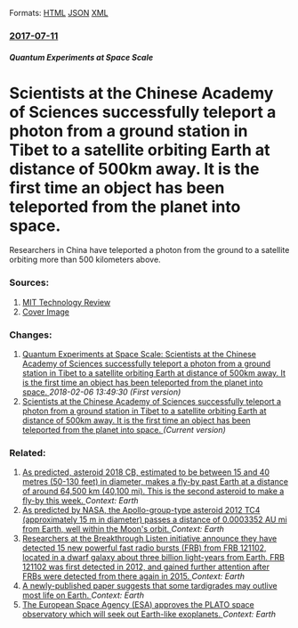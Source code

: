
Formats: [HTML](/news/2017/07/11/scientists-at-the-chinese-academy-of-sciences-successfully-teleport-a-photon-from-a-ground-station-in-tibet-to-a-satellite-orbiting-earth-at.html)  [JSON](/news/2017/07/11/scientists-at-the-chinese-academy-of-sciences-successfully-teleport-a-photon-from-a-ground-station-in-tibet-to-a-satellite-orbiting-earth-at.json)  [XML](/news/2017/07/11/scientists-at-the-chinese-academy-of-sciences-successfully-teleport-a-photon-from-a-ground-station-in-tibet-to-a-satellite-orbiting-earth-at.xml)  

### [2017-07-11](/news/2017/07/11/index.md)

##### Quantum Experiments at Space Scale
# Scientists at the Chinese Academy of Sciences successfully teleport a photon from a ground station in Tibet to a satellite orbiting Earth at distance of 500km away. It is the first time an object has been teleported from the planet into space. 

Researchers in China have teleported a photon from the ground to a satellite orbiting more than 500 kilometers above.


### Sources:

1. [MIT Technology Review](https://www.technologyreview.com/s/608252/first-object-teleported-from-earth-to-orbit/)
1. [Cover Image](https://d267cvn3rvuq91.cloudfront.net/i/images/quantum-orbit.png?cx=0&cy=10&cw=557&ch=313&sw=1200)

### Changes:

1. [Quantum Experiments at Space Scale: Scientists at the Chinese Academy of Sciences successfully teleport a photon from a ground station in Tibet to a satellite orbiting Earth at distance of 500km away. It is the first time an object has been teleported from the planet into space. ](/news/2017/07/11/quantum-experiments-at-space-scale-scientists-at-the-chinese-academy-of-sciences-successfully-teleport-a-photon-from-a-ground-station-in-ti.md) _2018-02-06 13:49:30 (First version)_
1. [Scientists at the Chinese Academy of Sciences successfully teleport a photon from a ground station in Tibet to a satellite orbiting Earth at distance of 500km away. It is the first time an object has been teleported from the planet into space. ](/news/2017/07/11/scientists-at-the-chinese-academy-of-sciences-successfully-teleport-a-photon-from-a-ground-station-in-tibet-to-a-satellite-orbiting-earth-at.md) _(Current version)_

### Related:

1. [As predicted, asteroid 2018 CB, estimated to be between 15 and 40 metres (50-130 feet) in diameter, makes a fly-by past Earth at a distance of around 64,500 km (40,100 mi). This is the second asteroid to make a fly-by this week. ](/news/2018/02/9/as-predicted-asteroid-2018-cb-estimated-to-be-between-15-and-40-metres-50a130-feet-in-diameter-makes-a-fly-by-past-earth-at-a-distanc.md) _Context: Earth_
2. [As predicted by NASA, the Apollo-group-type asteroid 2012 TC4 (approximately 15 m in diameter) passes a distance of 0.0003352 AU mi from Earth, well within the Moon's orbit. ](/news/2017/10/12/as-predicted-by-nasa-the-apollo-group-type-asteroid-2012-tc4-approximately-15-m-in-diameter-passes-a-distance-of-0-0003352-au-mi-from-ear.md) _Context: Earth_
3. [Researchers at the Breakthrough Listen initiative announce they have detected 15 new powerful fast radio bursts (FRB) from FRB 121102, located in a dwarf galaxy about three billion light-years from Earth. FRB 121102 was first detected in 2012, and gained further attention after FRBs were detected from there again in 2015. ](/news/2017/08/30/researchers-at-the-breakthrough-listen-initiative-announce-they-have-detected-15-new-powerful-fast-radio-bursts-frb-from-frb-121102-locat.md) _Context: Earth_
4. [A newly-published paper suggests that some tardigrades may outlive most life on Earth. ](/news/2017/07/15/a-newly-published-paper-suggests-that-some-tardigrades-may-outlive-most-life-on-earth.md) _Context: Earth_
5. [The European Space Agency (ESA) approves the PLATO space observatory which will seek out Earth-like exoplanets. ](/news/2017/06/21/the-european-space-agency-esa-approves-the-plato-space-observatory-which-will-seek-out-earth-like-exoplanets.md) _Context: Earth_
